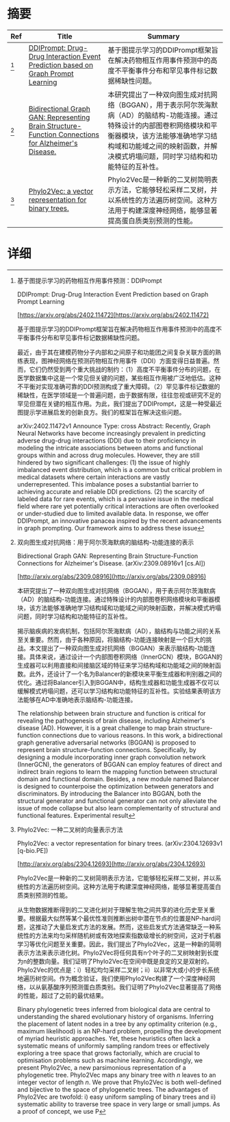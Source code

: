 # 摘要

| Ref | Title | Summary |
| --- | --- | --- |
| [^1] | [DDIPrompt: Drug-Drug Interaction Event Prediction based on Graph Prompt Learning](https://arxiv.org/abs/2402.11472) | 基于图提示学习的DDIPrompt框架旨在解决药物相互作用事件预测中的高度不平衡事件分布和罕见事件标记数据稀缺性问题。 |
| [^2] | [Bidirectional Graph GAN: Representing Brain Structure-Function Connections for Alzheimer's Disease.](http://arxiv.org/abs/2309.08916) | 本研究提出了一种双向图生成对抗网络（BGGAN），用于表示阿尔茨海默病（AD）的脑结构-功能连接。通过特殊设计的内部图卷积网络模块和平衡器模块，该方法能够准确地学习结构域和功能域之间的映射函数，并解决模式坍塌问题，同时学习结构和功能特征的互补性。 |
| [^3] | [Phylo2Vec: a vector representation for binary trees.](http://arxiv.org/abs/2304.12693) | Phylo2Vec是一种新的二叉树简明表示方法，它能够轻松采样二叉树，并以系统性的方法遍历树空间。这种方法用于构建深度神经网络，能够显著提高蛋白质类别预测的性能。 |

# 详细

[^1]: 基于图提示学习的药物相互作用事件预测：DDIPrompt

    DDIPrompt: Drug-Drug Interaction Event Prediction based on Graph Prompt Learning

    [https://arxiv.org/abs/2402.11472](https://arxiv.org/abs/2402.11472)

    基于图提示学习的DDIPrompt框架旨在解决药物相互作用事件预测中的高度不平衡事件分布和罕见事件标记数据稀缺性问题。

    

    最近，由于其在建模药物分子内部和之间原子和功能团之间复杂关联方面的熟练表现，图神经网络在预测药物相互作用事件（DDI）方面变得日益普遍。然而，它们仍然受到两个重大挑战的制约：（1）高度不平衡事件分布的问题，在医学数据集中这是一个常见但关键的问题，某些相互作用被广泛地低估。这种不平衡对实现准确可靠的DDI预测构成了重大障碍。（2）罕见事件标记数据的稀缺性，在医学领域是一个普遍问题，由于数据有限，往往忽视或研究不足的罕见但潜在关键的相互作用。为此，我们提出了DDIPrompt，这是一种受最近图提示学进展启发的创新良方。我们的框架旨在解决这些问题。

    arXiv:2402.11472v1 Announce Type: cross  Abstract: Recently, Graph Neural Networks have become increasingly prevalent in predicting adverse drug-drug interactions (DDI) due to their proficiency in modeling the intricate associations between atoms and functional groups within and across drug molecules. However, they are still hindered by two significant challenges: (1) the issue of highly imbalanced event distribution, which is a common but critical problem in medical datasets where certain interactions are vastly underrepresented. This imbalance poses a substantial barrier to achieving accurate and reliable DDI predictions. (2) the scarcity of labeled data for rare events, which is a pervasive issue in the medical field where rare yet potentially critical interactions are often overlooked or under-studied due to limited available data. In response, we offer DDIPrompt, an innovative panacea inspired by the recent advancements in graph prompting. Our framework aims to address these issue
    
[^2]: 双向图生成对抗网络：用于阿尔茨海默病的脑结构-功能连接的表示

    Bidirectional Graph GAN: Representing Brain Structure-Function Connections for Alzheimer's Disease. (arXiv:2309.08916v1 [cs.AI])

    [http://arxiv.org/abs/2309.08916](http://arxiv.org/abs/2309.08916)

    本研究提出了一种双向图生成对抗网络（BGGAN），用于表示阿尔茨海默病（AD）的脑结构-功能连接。通过特殊设计的内部图卷积网络模块和平衡器模块，该方法能够准确地学习结构域和功能域之间的映射函数，并解决模式坍塌问题，同时学习结构和功能特征的互补性。

    

    揭示脑疾病的发病机制，包括阿尔茨海默病（AD），脑结构与功能之间的关系至关重要。然而，由于各种原因，将脑结构-功能连接映射是一个巨大的挑战。本文提出了一种双向图生成对抗网络（BGGAN）来表示脑结构-功能连接。具体来说，通过设计一个内部图卷积网络（InnerGCN）模块，BGGAN的生成器可以利用直接和间接脑区域的特征来学习结构域和功能域之间的映射函数。此外，还设计了一个名为Balancer的新模块来平衡生成器和判别器之间的优化。通过将Balancer引入到BGGAN中，结构生成器和功能生成器不仅可以缓解模式坍塌问题，还可以学习结构和功能特征的互补性。实验结果表明该方法能够在AD中准确地表示脑结构-功能连接。

    The relationship between brain structure and function is critical for revealing the pathogenesis of brain disease, including Alzheimer's disease (AD). However, it is a great challenge to map brain structure-function connections due to various reasons. In this work, a bidirectional graph generative adversarial networks (BGGAN) is proposed to represent brain structure-function connections. Specifically, by designing a module incorporating inner graph convolution network (InnerGCN), the generators of BGGAN can employ features of direct and indirect brain regions to learn the mapping function between structural domain and functional domain. Besides, a new module named Balancer is designed to counterpoise the optimization between generators and discriminators. By introducing the Balancer into BGGAN, both the structural generator and functional generator can not only alleviate the issue of mode collapse but also learn complementarity of structural and functional features. Experimental result
    
[^3]: Phylo2Vec: 一种二叉树的向量表示方法

    Phylo2Vec: a vector representation for binary trees. (arXiv:2304.12693v1 [q-bio.PE])

    [http://arxiv.org/abs/2304.12693](http://arxiv.org/abs/2304.12693)

    Phylo2Vec是一种新的二叉树简明表示方法，它能够轻松采样二叉树，并以系统性的方法遍历树空间。这种方法用于构建深度神经网络，能够显著提高蛋白质类别预测的性能。

    

    从生物数据推断得到的二叉进化树对于理解生物之间共享的进化历史至关重要。根据最大似然等某个最优性准则推断出树中潜在节点的位置是NP-hard问题，这推动了大量启发式方法的发展。然而，这些启发式方法通常缺乏一种系统性的方法来均匀采样随机树或有效地探索指数级增长的树空间，这对于机器学习等优化问题至关重要。因此，我们提出了Phylo2Vec，这是一种新的简明表示方法来表示进化树。Phylo2Vec将任何具有n个叶子的二叉树映射到长度为n的整数向量。我们证明了Phylo2Vec在空间中既是良定的又是双射的。Phylo2Vec的优点是：i）轻松均匀采样二叉树；ii）以非常大或小的步长系统地遍历树空间。作为概念验证，我们使用Phylo2Vec构建了一个深度神经网络，以从氨基酸序列预测蛋白质类别。我们证明了Phylo2Vec显著提高了网络的性能，超过了之前的最优结果。

    Binary phylogenetic trees inferred from biological data are central to understanding the shared evolutionary history of organisms. Inferring the placement of latent nodes in a tree by any optimality criterion (e.g., maximum likelihood) is an NP-hard problem, propelling the development of myriad heuristic approaches. Yet, these heuristics often lack a systematic means of uniformly sampling random trees or effectively exploring a tree space that grows factorially, which are crucial to optimisation problems such as machine learning. Accordingly, we present Phylo2Vec, a new parsimonious representation of a phylogenetic tree. Phylo2Vec maps any binary tree with $n$ leaves to an integer vector of length $n$. We prove that Phylo2Vec is both well-defined and bijective to the space of phylogenetic trees. The advantages of Phylo2Vec are twofold: i) easy uniform sampling of binary trees and ii) systematic ability to traverse tree space in very large or small jumps. As a proof of concept, we use P
    

